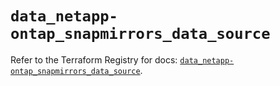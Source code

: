 # `data_netapp-ontap_snapmirrors_data_source`

Refer to the Terraform Registry for docs: [`data_netapp-ontap_snapmirrors_data_source`](https://registry.terraform.io/providers/netapp/netapp-ontap/2.3.0/docs/data-sources/snapmirrors_data_source).
